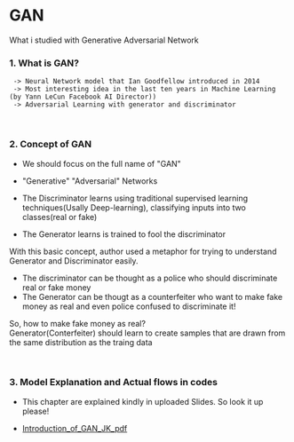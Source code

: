 # GAN
What i studied with Generative Adversarial Network

### 1. What is GAN?
     -> Neural Network model that Ian Goodfellow introduced in 2014
     -> Most interesting idea in the last ten years in Machine Learning (by Yann LeCun Facebook AI Director))
     -> Adversarial Learning with generator and discriminator
     
</br>

### 2. Concept of GAN

  - We should focus on the full name of "GAN" </br>
  - "Generative" "Adversarial" Networks </br>

  - The Discriminator learns using traditional supervised learning techniques(Usally Deep-learning), classifying inputs into two classes(real or fake)    </br>
    
  - The Generator learns is trained to fool the discriminator </br>
  

 With this basic concept, author used a metaphor for trying to understand Generator and Discriminator easily. </br>

 - The discriminator can be thought as a police who should discriminate real or fake money  </br>
 - The Generator can be thougt as a counterfeiter who want to make fake money as real and even police confused to discriminate it! </br>
 
So, how to make fake money as real? </br>
Generator(Conterfeiter) should learn to create samples that are drawn from the same distribution as the traing data  </br>

</br>

### 3. Model Explanation and Actual flows in codes

  - This chapter are explained kindly in uploaded Slides. So look it up please!

 *  [Introduction_of_GAN_JK_pdf](Introduction_of_GAN_JK_pdf.pdf)

